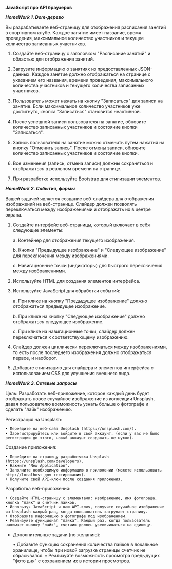**JavaScript про API браузеров**

***HomeWork 1. Dom-дерево***

Вы разрабатываете веб-страницу для отображения расписания занятий в спортивном клубе. Каждое занятие имеет название, время проведения, максимальное количество участников и текущее количество записанных участников.

1. Создайте веб-страницу с заголовком "Расписание занятий" и областью для отображения занятий.

2. Загрузите информацию о занятиях из предоставленных JSON-данных. Каждое занятие должно отображаться на странице с указанием его названия, времени проведения, максимального количества участников и текущего количества записанных участников.

3. Пользователь может нажать на кнопку "Записаться" для записи на занятие. Если максимальное количество участников уже достигнуто, кнопка "Записаться" становится неактивной.

4. После успешной записи пользователя на занятие, обновите количество записанных участников и состояние кнопки "Записаться".

5. Запись пользователя на занятие можно отменить путем нажатия на кнопку "Отменить запись". После отмены записи, обновите количество записанных участников и состояние кнопки.

6. Все изменения (запись, отмена записи) должны сохраняться и отображаться в реальном времени на странице.

7. При разработке используйте Bootstrap для стилизации элементов.


***HomeWork 2. События, формы***

Вашей задачей является создание веб-слайдера для отображения изображений на веб-странице. Слайдер должен позволять переключаться между изображениями и отображать их в центре экрана.

1. Создайте интерфейс веб-страницы, который включает в себя следующие элементы:

    a. Контейнер для отображения текущего изображения.
    
    b. Кнопки "Предыдущее изображение" и "Следующее изображение" для переключения между изображениями.
    
    c. Навигационные точки (индикаторы) для быстрого переключения между изображениями.

2. Используйте HTML для создания элементов интерфейса.

3. Используйте JavaScript для обработки событий:

    a. При клике на кнопку "Предыдущее изображение" должно отображаться предыдущее изображение.
    
    b. При клике на кнопку "Следующее изображение" должно отображаться следующее изображение.
    
    c. При клике на навигационные точки, слайдер должен переключаться к соответствующему изображению.

4. Слайдер должен циклически переключаться между изображениями, то есть после последнего изображения должно отображаться первое, и наоборот.

5. Добавьте стилизацию для слайдера и элементов интерфейса с использованием CSS для улучшения внешнего вида.


***HomeWork 3. Сетевые запросы***

Цель: Разработать веб-приложение, которое каждый день будет отображать новое случайное изображение из коллекции Unsplash, давая пользователю возможность узнать больше о фотографе и сделать "лайк" изображению.

Регистрация на Unsplash:

    • Перейдите на веб-сайт Unsplash (https://unsplash.com/).
    • Зарегистрируйтесь или войдите в свой аккаунт. (если у вас не было регистрации до этого, новый аккаунт создавать не нужно).

Создание приложения:

    • Перейдите на страницу разработчика Unsplash (https://unsplash.com/developers).
    • Нажмите "New Application".
    • Заполните необходимую информацию о приложении (можете использовать http://localhost для тестирования).
    • Получите свой API-ключ после создания приложения.

Разработка веб-приложения:

    • Создайте HTML-страницу с элементами: изображение, имя фотографа, кнопка "лайк" и счетчик лайков.
    • Используя JavaScript и ваш API-ключ, получите случайное изображение из Unsplash каждый раз, когда пользователь загружает страницу.
    • Отобразите информацию о фотографе под изображением.
    • Реализуйте функционал "лайка". Каждый раз, когда пользователь нажимает кнопку "лайк", счетчик должен увеличиваться на единицу.

* Дополнительные задачи (по желанию):

    • Добавьте функцию сохранения количества лайков в локальное хранилище, чтобы при новой загрузке страницы счетчик не сбрасывался.
    • Реализуйте возможность просмотра предыдущих "фото дня" с сохранением их в истории просмотров.
